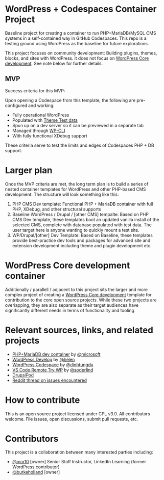 # WordPress + Codespaces Container Project 

Baseline project for creating a container to run PHP+MariaDB/MySQL CMS systems in a self-contained way in GitHub Codespaces. This repo is a testing ground using WordPress as the baseline for future explorations.

This project focuses on community development: Building plugins, themes, blocks, and sites with WordPress. It does not focus on [WordPress Core development](https://make.wordpress.org/core/2022/11/09/improving-the-contributor-experience-github-codespaces-for-wordpress-core/). See note below for further details.

## MVP

Success criteria for this MVP:

Upon opening a Codespace from this template, the following are pre-configured and working
- Fully operational WordPress
- Populated with [Theme Test data](https://github.com/WPTT/theme-test-data)
- Spun up on a dev server so it can be previewed in a separate tab
- Managed through [WP-CLI](https://wp-cli.org/)
- With fully functional XDebug support

These criteria serve to test the limits and edges of Codespaces PHP + DB support.

# Larger plan

Once the MVP criteria are met, the long term plan is to build a series of nested container templates for WordPress and other PHP-based CMS development. The structure will look something like this:

1. PHP CMS Dev template: Functional PHP + MariaDB container with full PHP, XDebug, and other structural supports
2. Baseline WordPress / Drupal / [other CMS] tempalte: Based on PHP CMS Dev template, these templates boot an updated vanilla install of the selected CMS, complete with database populated with test data. The user target here is anyone wanting to quickly mount a test site.
3. WP/Drupal/[other] Dev Template: Based on Baseline, these templates provide best-practice dev tools and packages for advanced site and extension development including theme and plugin development etc.

# WordPress Core development container

Additionally / parallell / adjacent to this project sits the larger and more complex project of creating a [WordPress Core development](https://make.wordpress.org/core/2022/11/09/improving-the-contributor-experience-github-codespaces-for-wordpress-core/) template for contribution to the core open source projects. While these two projects are overlapping, they are also separate as their target audiences have significantly different needs in terms of functionality and tooling.

# Relevant sources, links, and related projects

- [PHP+MariaDB dev container](https://github.com/microsoft/vscode-dev-containers/tree/main/containers/php-mariadb) by [@microsoft](https://github.com/microsoft)
- [WordPress Develop](https://github.com/helen/wordpress-develop/tree/add/devcontainer) by [@helen](https://github.com/helen)
- [WordPress Codespace](https://github.com/dinhtungdu/wordpress-codespace) by [@dinhtungdu](https://github.com/dinhtungdu)
- [VS Code Remote Try WP](https://github.com/soderlind/vscode-remote-try-wp) by [@soderlind](https://github.com/soderlind)
- [DrupalPod](https://www.drupal.org/docs/develop/development-tools/drupalpod/getting-started)
- [Reddit thread on issues encountered](https://www.reddit.com/r/github/comments/pg39cp/has_anyone_had_any_success_setting_up_wordpress/)

# How to contribute

This is an open source project licensed under GPL v3.0. All contributors welcome. File issues, open discussions, submit pull requests, etc.

# Contributors

This project is a collaboration between many interested parties including:

- [@mor10](https://github.com/mor10) [owner] Senior Staff Instructor, LinkedIn Learning (former WordPress contributor)
- [@burkeholland](https://github.com/burkeholland) [owner]

